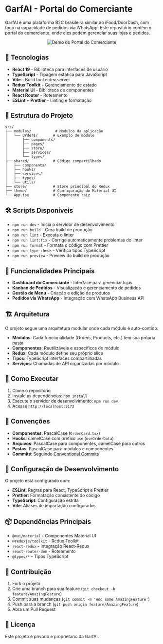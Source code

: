 # GarfAI - Portal do Comerciante

GarfAI é uma plataforma B2C brasileira similar ao iFood/DoorDash, com foco na capacidade de pedidos via WhatsApp. Este repositório contém o portal do comerciante, onde eles podem gerenciar suas lojas e pedidos.

<p align="center">
  <img src="public/order.gif" alt="Demo do Portal do Comerciante">
</p>

## 🚀 Tecnologias

- **React 19** - Biblioteca para interfaces de usuário
- **TypeScript** - Tipagem estática para JavaScript
- **Vite** - Build tool e dev server
- **Redux Toolkit** - Gerenciamento de estado
- **Material UI** - Biblioteca de componentes
- **React Router** - Roteamento
- **ESLint + Prettier** - Linting e formatação

## 📁 Estrutura do Projeto

```
src/
├── modules/           # Módulos da aplicação
│   └── Orders/       # Exemplo de módulo
│       ├── components/
│       ├── pages/
│       ├── store/
│       ├── services/
│       └── types/
├── shared/           # Código compartilhado
│   ├── components/
│   ├── hooks/
│   ├── services/
│   ├── types/
│   └── utils/
├── store/            # Store principal do Redux
├── theme/            # Configuração do Material UI
└── App.tsx           # Componente raiz
```

## 🛠️ Scripts Disponíveis

- `npm run dev` - Inicia o servidor de desenvolvimento
- `npm run build` - Gera build de produção
- `npm run lint` - Executa o linter
- `npm run lint:fix` - Corrige automaticamente problemas do linter
- `npm run format` - Formata o código com Prettier
- `npm run type-check` - Verifica tipos TypeScript
- `npm run preview` - Preview do build de produção

## 🎯 Funcionalidades Principais

- **Dashboard do Comerciante** - Interface para gerenciar lojas
- **Kanban de Pedidos** - Visualização e gerenciamento de pedidos
- **Gestão de Menu** - Criação e edição de produtos
- **Pedidos via WhatsApp** - Integração com WhatsApp Business API

## 🏗️ Arquitetura

O projeto segue uma arquitetura modular onde cada módulo é auto-contido:

- **Módulos**: Cada funcionalidade (Orders, Products, etc.) tem sua própria pasta
- **Componentes**: Reutilizáveis e específicos do módulo
- **Redux**: Cada módulo define seu próprio slice
- **Tipos**: TypeScript interfaces compartilhadas
- **Serviços**: Chamadas de API organizadas por módulo

## 🚀 Como Executar

1. Clone o repositório
2. Instale as dependências: `npm install`
3. Execute o servidor de desenvolvimento: `npm run dev`
4. Acesse `http://localhost:5173`

## 📝 Convenções

- **Componentes**: PascalCase (`OrderCard.tsx`)
- **Hooks**: camelCase com prefixo `use` (`useOrderData`)
- **Arquivos**: PascalCase para componentes, camelCase para outros
- **Pastas**: PascalCase para módulos e componentes
- **Commits**: Seguindo [Conventional Commits](https://www.conventionalcommits.org/)

## 🔧 Configuração de Desenvolvimento

O projeto está configurado com:

- **ESLint**: Regras para React, TypeScript e Prettier
- **Prettier**: Formatação consistente do código
- **TypeScript**: Configuração estrita
- **Vite**: Aliases de importação configurados

## 📦 Dependências Principais

- `@mui/material` - Componentes Material UI
- `@reduxjs/toolkit` - Redux Toolkit
- `react-redux` - Integração React-Redux
- `react-router-dom` - Roteamento
- `@types/*` - Tipos TypeScript

## 🤝 Contribuição

1. Fork o projeto
2. Crie uma branch para sua feature (`git checkout -b feature/AmazingFeature`)
3. Commit suas mudanças (`git commit -m 'Add some AmazingFeature'`)
4. Push para a branch (`git push origin feature/AmazingFeature`)
5. Abra um Pull Request

## 📄 Licença

Este projeto é privado e proprietário da GarfAI.
